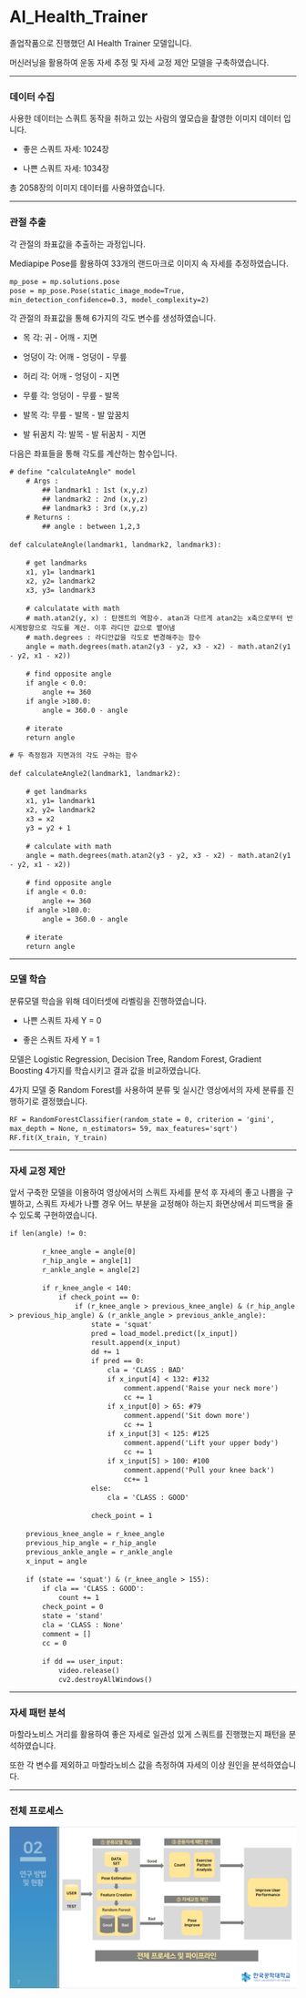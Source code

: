# AI_Health_Trainer

졸업작품으로 진행했던 AI Health Trainer 모델입니다.

머신러닝을 활용하여 운동 자세 추정 및 자세 교정 제안 모델을 구축하였습니다.

---
### 데이터 수집

사용한 데이터는 스쿼트 동작을 취하고 있는 사람의 옆모습을 촬영한 이미지 데이터 입니다.

* 좋은 스쿼트 자세: 1024장

* 나쁜 스쿼트 자세: 1034장

총 2058장의 이미지 데이터를 사용하였습니다.

---
### 관절 추출

각 관절의 좌표값을 추출하는 과정입니다.

Mediapipe Pose를 활용하여 33개의 랜드마크로 이미지 속 자세를 추정하였습니다.

```
mp_pose = mp.solutions.pose
pose = mp_pose.Pose(static_image_mode=True, min_detection_confidence=0.3, model_complexity=2)
```

각 관절의 좌표값을 통해 6가지의 각도 변수를 생성하였습니다.

* 목 각: 귀 - 어깨 - 지면

* 엉덩이 각: 어깨 - 엉덩이 - 무릎

* 허리 각: 어깨 - 엉덩이 - 지면

* 무릎 각: 엉덩이 - 무릎 - 발목

* 발목 각: 무릎 - 발목 - 발 앞꿈치

* 발 뒤꿈치 각: 발목 - 발 뒤꿈치 - 지면

다음은 좌표들을 통해 각도를 계산하는 함수입니다.

```
# define "calculateAngle" model
    # Args :
        ## landmark1 : 1st (x,y,z)
        ## landmark2 : 2nd (x,y,z)
        ## landmark3 : 3rd (x,y,z)
    # Returns :
        ## angle : between 1,2,3
        
def calculateAngle(landmark1, landmark2, landmark3):

    # get landmarks
    x1, y1= landmark1
    x2, y2= landmark2
    x3, y3= landmark3

    # calculatate with math
    # math.atan2(y, x) : 탄젠트의 역함수. atan과 다르게 atan2는 x축으로부터 반시계방향으로 각도를 계산. 이후 라디안 값으로 뱉어냄
    # math.degrees : 라디안값을 각도로 변경해주는 함수
    angle = math.degrees(math.atan2(y3 - y2, x3 - x2) - math.atan2(y1 - y2, x1 - x2))
    
    # find opposite angle
    if angle < 0.0:
        angle += 360
    if angle >180.0:
        angle = 360.0 - angle
  
    # iterate
    return angle
```
```
# 두 측정점과 지면과의 각도 구하는 함수

def calculateAngle2(landmark1, landmark2):

    # get landmarks
    x1, y1= landmark1
    x2, y2= landmark2
    x3 = x2
    y3 = y2 + 1
    
    # calculate with math
    angle = math.degrees(math.atan2(y3 - y2, x3 - x2) - math.atan2(y1 - y2, x1 - x2))
    
    # find opposite angle
    if angle < 0.0:
        angle += 360
    if angle >180.0:
        angle = 360.0 - angle
  
    # iterate
    return angle
```
---
### 모델 학습

분류모델 학습을 위해 데이터셋에 라벨링을 진행하였습니다.

* 나쁜 스쿼트 자세 Y = 0

* 좋은 스쿼트 자세 Y = 1

모델은 Logistic Regression, Decision Tree, Random Forest, Gradient Boosting 4가지를 학습시키고 결과 값을 비교하였습니다.

4가지 모델 중 Random Forest를 사용하여 분류 및 실시간 영상에서의 자세 분류를 진행하기로 결정했습니다.

```
RF = RandomForestClassifier(random_state = 0, criterion = 'gini', max_depth = None, n_estimators= 59, max_features='sqrt')
RF.fit(X_train, Y_train)
```
---
### 자세 교정 제안

앞서 구축한 모델을 이용하여 영상에서의 스쿼트 자세를 분석 후 자세의 좋고 나쁨을 구별하고, 스쿼트 자세가 나쁠 경우 어느 부분을 교정해야 하는지 화면상에서 피드백을 줄 수 있도록 구현하였습니다.

```
if len(angle) != 0:
        
        r_knee_angle = angle[0]
        r_hip_angle = angle[1] 
        r_ankle_angle = angle[2]
        
        if r_knee_angle < 140:
            if check_point == 0:
                if (r_knee_angle > previous_knee_angle) & (r_hip_angle > previous_hip_angle) & (r_ankle_angle > previous_ankle_angle):
                    state = 'squat'
                    pred = load_model.predict([x_input])
                    result.append(x_input)
                    dd += 1
                    if pred == 0:
                        cla = 'CLASS : BAD'
                        if x_input[4] < 132: #132
                            comment.append('Raise your neck more')
                            cc += 1
                        if x_input[0] > 65: #79
                            comment.append('Sit down more')
                            cc += 1
                        if x_input[3] < 125: #125
                            comment.append('Lift your upper body')
                            cc += 1
                        if x_input[5] > 100: #100
                            comment.append('Pull your knee back')
                            cc+= 1
                    else:
                        cla = 'CLASS : GOOD' 
            
                    check_point = 1
                            
    previous_knee_angle = r_knee_angle
    previous_hip_angle = r_hip_angle
    previous_ankle_angle = r_ankle_angle
    x_input = angle
    
    if (state == 'squat') & (r_knee_angle > 155):
        if cla == 'CLASS : GOOD':
            count += 1
        check_point = 0
        state = 'stand'
        cla = 'CLASS : None'
        comment = []
        cc = 0
        
        if dd == user_input:
            video.release()
            cv2.destroyAllWindows()
```
---
### 자세 패턴 분석

마할라노비스 거리를 활용하여 좋은 자세로 일관성 있게 스쿼트를 진행했는지 패턴을 분석하였습니다.

또한 각 변수를 제외하고 마할라노비스 값을 측정하여 자세의 이상 원인을 분석하였습니다.

---
### 전체 프로세스
![전체 프로세스](https://github.com/2J00/AI_Health_Trainer/blob/main/%ED%94%84%EB%A1%9C%EC%84%B8%EC%8A%A4.PNG)
